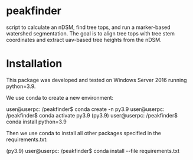 # peakfinder
script to calculate an nDSM, find tree tops, and run a marker-based watershed segmentation. 
The goal is to align tree tops with tree stem coordinates and extract uav-based tree heights from the nDSM. 

# Installation 
This package was developed and tested on Windows Server 2016 running python=3.9.

We use conda to create a new environment:

user@userpc: /peakfinder$ conda create -n py3.9
user@userpc: /peakfinder$ conda activate py3.9
(py3.9) user@userpc: /peakfinder$ conda install python=3.9 

Then we use conda to install all other packages specified in the requirements.txt:

(py3.9) user@userpc: /peakfinder$ conda install --file requirements.txt
